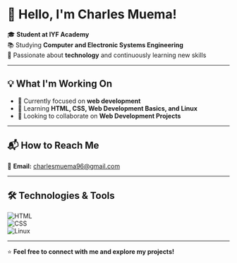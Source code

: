 # 👋 Hello, I'm Charles Muema!  

🎓 **Student at IYF Academy**  
📚 Studying **Computer and Electronic Systems Engineering**  
🚀 Passionate about **technology** and continuously learning new skills  

---

## **💡 What I'm Working On**  
- 🔭 Currently focused on **web development**  
- 🌱 Learning **HTML, CSS, Web Development Basics, and Linux**  
- 🤝 Looking to collaborate on **Web Development Projects**  

---

## **📬 How to Reach Me**  
📧 **Email:** [charlesmuema96@gmail.com](mailto:charlesmuema96@gmail.com)  

---

## **🛠️ Technologies & Tools**  
![HTML](https://img.shields.io/badge/Code-HTML-orange?style=for-the-badge)  
![CSS](https://img.shields.io/badge/Code-CSS-blue?style=for-the-badge)  
![Linux](https://img.shields.io/badge/System-Linux-lightgrey?style=for-the-badge)  

---

⭐ **Feel free to connect with me and explore my projects!**
